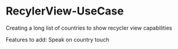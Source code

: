 # RecylerView-UseCase
Creating a long list of countries to show recycler view capabilities

Features to add:
Speak on country touch
